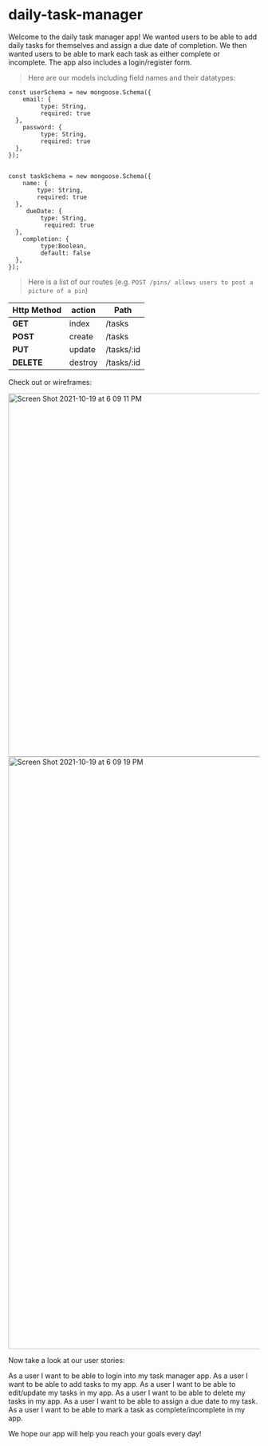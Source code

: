 # daily-task-manager
Welcome to the daily task manager app! We wanted users to be able to add daily tasks for themselves and assign a due date of completion. We then wanted users to be able to mark each task as either complete or incomplete. The app also includes a login/register form.

> Here are our models including field names and their datatypes:
```
const userSchema = new mongoose.Schema({
	email: {
         type: String, 
         required: true
  },
	password: {
         type: String, 
         required: true
  },
});


const taskSchema = new mongoose.Schema({
	name: {
        type: String, 
        required: true
  },
     dueDate: {
         type: String, 
          required: true
  },
	completion: {
         type:Boolean, 
         default: false
  },
});
```
> Here is a list of our routes (e.g. `POST /pins/ allows users to post a picture of a pin`)<br />

| Http Method | action  | Path          | 
| ----------- | ------- | ------------- | 
| **GET**     | index   | /tasks     | 
| **POST**    | create  | /tasks     | 
| **PUT**     | update  | /tasks/:id | 
| **DELETE**  | destroy | /tasks/:id | 

Check out or wireframes:

<img width="728" alt="Screen Shot 2021-10-19 at 6 09 11 PM" src="https://media.git.generalassemb.ly/user/36959/files/57413280-3109-11ec-957e-27c1b700ee7b">
<img width="1187" alt="Screen Shot 2021-10-19 at 6 09 19 PM" src="https://media.git.generalassemb.ly/user/36959/files/590af600-3109-11ec-91be-e34cf2907304">

Now take a look at our user stories:

As a user I want to be able to login into my task manager app.
As a user I want to be able to add tasks to my app.
As a user I want to be able to edit/update my tasks in my app.
As a user I want to be able to delete my tasks in my app.
As a user I want to be able to assign a due date to my task.
As a user I want to be able to mark a task as complete/incomplete in my app.


We hope our app will help you reach your goals every day!
